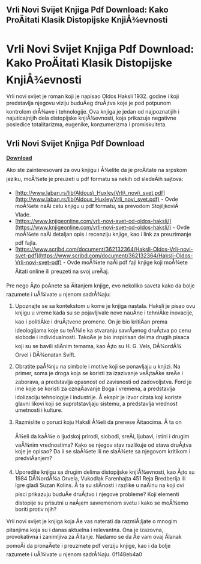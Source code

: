 ## Vrli Novi Svijet Knjiga Pdf Download: Kako ProÄitati Klasik Distopijske KnjiÅ¾evnosti

 


 
# Vrli Novi Svijet Knjiga Pdf Download: Kako ProÄitati Klasik Distopijske KnjiÅ¾evnosti
  
Vrli novi svijet je roman koji je napisao Oldos Haksli 1932. godine i koji predstavlja njegovu viziju buduÄeg druÅ¡tva koje je pod potpunom kontrolom drÅ¾ave i tehnologije. Ova knjiga je jedan od najpoznatijih i najuticajnijih dela distopijske knjiÅ¾evnosti, koja prikazuje negativne posledice totalitarizma, eugenike, konzumerizma i promiskuiteta.
 
## Vrli Novi Svijet Knjiga Pdf Download


[**Download**](https://kolbgerttechan.blogspot.com/?l=2tKIMR)

  
Ako ste zainteresovani za ovu knjigu i Å¾elite da je proÄitate na srpskom jeziku, moÅ¾ete je preuzeti u pdf formatu sa nekih od sledeÄih sajtova:
  
- [http://www.laban.rs/lib/Aldous\_Huxley/Vrli\_novi\_svet.pdf](http://www.laban.rs/lib/Aldous_Huxley/Vrli_novi_svet.pdf) - Ovde moÅ¾ete naÄi celu knjigu u pdf formatu, sa prevodom StojiljkoviÄ Vlade.
- [https://www.knjigeonline.com/vrli-novi-svet-od-oldos-haksli/](https://www.knjigeonline.com/vrli-novi-svet-od-oldos-haksli/) - Ovde moÅ¾ete naÄi detaljan opis i recenziju knjige, kao i link za preuzimanje pdf fajla.
- [https://www.scribd.com/document/362132364/Haksli-Oldos-Vrli-novi-svet-pdf](https://www.scribd.com/document/362132364/Haksli-Oldos-Vrli-novi-svet-pdf) - Ovde moÅ¾ete naÄi pdf fajl knjige koji moÅ¾ete Äitati online ili preuzeti na svoj ureÄaj.

Pre nego Å¡to poÄnete sa Äitanjem knjige, evo nekoliko saveta kako da bolje razumete i uÅ¾ivate u njenom sadrÅ¾aju:

1. Upoznajte se sa kontekstom u kome je knjiga nastala. Haksli je pisao ovu knjigu u vreme kada su se pojavljivale nove nauÄne i tehniÄke inovacije, kao i politiÄke i druÅ¡tvene promene. On je bio kritiÄan prema ideologijama koje su teÅ¾ile ka stvaranju savrÅ¡enog druÅ¡tva po cenu slobode i individualnosti. TakoÄe je bio inspirisan delima drugih pisaca koji su se bavili sliÄnim temama, kao Å¡to su H. G. Vels, DÅ¾ordÅ¾ Orvel i DÅ¾onatan Svift.
2. Obratite paÅ¾nju na simbole i motive koji se ponavljaju u knjizi. Na primer, soma je droga koja se koristi za izazivanje veÅ¡taÄke sreÄe i zaborava, a predstavlja opasnost od zavisnosti od zadovoljstva. Ford je ime koje se koristi za oznaÄavanje Boga i vremena, a predstavlja idolizaciju tehnologije i industrije. Å ekspir je izvor citata koji koriste glavni likovi koji se suprotstavljaju sistemu, a predstavlja vrednost umetnosti i kulture.
3. Razmislite o poruci koju Haksli Å¾eli da prenese Äitaocima. Å ta on

    Å¾eli da kaÅ¾e o ljudskoj prirodi, slobodi, sreÄi, ljubavi, istini i drugim vaÅ¾nim vrednostima? Kako se njegov stav razlikuje od stava druÅ¡tva koje je opisao? Da li se slaÅ¾ete ili ne slaÅ¾ete sa njegovom kritikom i predviÄanjem?
4. Uporedite knjigu sa drugim delima distopijske knjiÅ¾evnosti, kao Å¡to su 1984 DÅ¾ordÅ¾a Orvela, Vukodlak Farenhajta 451 Reja Bredberija ili Igre gladi Suzan Kolins. Å ta su sliÄnosti i razlike u naÄinu na koji ovi pisci prikazuju buduÄe druÅ¡tvo i njegove probleme? Koji elementi distopije su prisutni u naÅ¡em savremenom svetu i kako se moÅ¾emo boriti protiv njih?

Vrli novi svijet je knjiga koja Äe vas naterati da razmiÅ¡ljate o mnogim pitanjima koja su i danas aktuelna i relevantna. Ona je izazovna, provokativna i zanimljiva za Äitanje. Nadamo se da Äe vam ovaj Älanak pomoÄi da pronaÄete i preuzmete pdf verziju knjige, kao i da bolje razumete i uÅ¾ivate u njenom sadrÅ¾aju.
 0f148eb4a0
